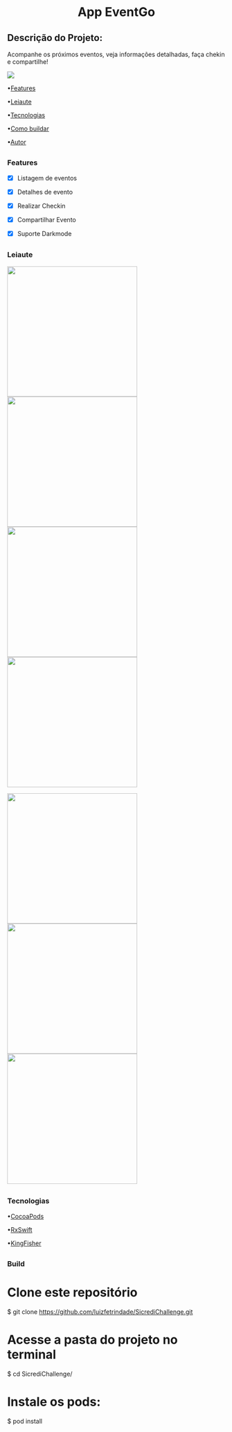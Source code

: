 <h1 align="center"> App EventGo </h1>

## Descrição do Projeto:

<p align="left"> Acompanhe os próximos eventos, veja informações detalhadas, faça chekin e compartilhe!</p>

<img src="https://img.shields.io/badge/ios-13.0-blue"/>

<p align="left">
 •<a href="#features">Features</a> 
 </p>
 •<a href="#leiaute">Leiaute</a>  
  </p>
 •<a href="#tecnologias">Tecnologias</a> 
  </p>
 •<a href="#build">Como buildar</a> 
  </p>
 •<a href="#autor">Autor</a>
</p>

##
### Features

- [x] Listagem de eventos
- [x] Detalhes de evento
- [x] Realizar Checkin
- [x] Compartilhar Evento
- [x] Suporte Darkmode


##
### Leiaute


<p float="center">
 <img src="/AppImages/splash.png"/ width="300">
<img src="/AppImages/dark1.png"/ width="300">
<img src="/AppImages/dark2.png"/ width="300">
<img src="/AppImages/dark3.png"/ width="300">
</p>

<p float="center">
<img src="/AppImages/homePrint.png"/ width="300">
<img src="/AppImages/details4.png"/ width="300">
 <img src="/AppImages/detailsShare.png"/ width="300">
</p>


##
### Tecnologias


<p align="left">
 •<a href="https://cocoapods.org">CocoaPods</a> 
 </p>
 •<a href="https://github.com/ReactiveX/RxSwift">RxSwift</a>  
  </p>
 •<a href="https://github.com/onevcat/Kingfisher">KingFisher</a> 
  </p>
</p>

##
### Build


# Clone este repositório
$ git clone <https://github.com/luizfetrindade/SicrediChallenge.git>

# Acesse a pasta do projeto no terminal
$ cd SicrediChallenge/

# Instale os pods:
$ pod install


